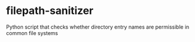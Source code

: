 # filepath-sanitizer
Python script that checks whether directory entry names are permissible in common file systems
